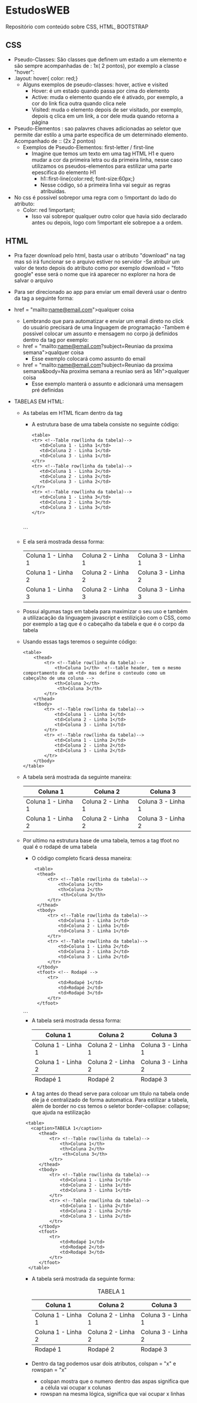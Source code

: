 # EstudosWEB
Repositório com conteúdo sobre CSS, HTML, BOOTSTRAP


## CSS
  - Pseudo-Classes: São classes que definem um estado a um elemento e são sempre acompanhadas de : 1x( 2 pontos), por exemplo a classe "hover":
  - .layout: hover{ color: red;}
    - Alguns exemplos de pseudo-classes: hover, active e visited
      - Hover: é um estado quando passa por cima do elemento
      - Active: muda o elemento quando ele é ativado, por exemplo, a cor do link fica outra quando clica nele
      - Visited: muda o elemento depois de ser visitado, por exemplo, depois q clica em um link, a cor dele muda quando retorna a página
  - Pseudo-Elementos : sao palavres chaves adicionadas ao seletor que permite dar estilo a uma parte especifica de um determinado elemento. Acompanhado de :: (2x 2 pontos)
    - Exemplos de Pseudo-Elementos: first-letter / first-line
      - Imagine que temos um texto em uma tag HTML H1 e quero mudar a cor da primeira letra ou da primeira linha, nesse caso utilizamos os pseudos-elementos para estilizar uma parte epescifica do elemento H1
        -  h1::first-line{color:red; font-size:60px;}
          - Nesse código, só a primeira linha vai seguir as regras atribuidas.
   - No css é possivel sobrepor uma regra com o !important do lado do atributo:
      - Color: red !important;
        -  Isso vai sobrepor qualquer outro color que havia sido declarado antes ou depois, logo com !important ele sobrepoe a a ordem.
 
 ## HTML
   - Pra fazer download pelo html, basta usar o atributo "download" na tag <a> mas só irá funcionar se o arquivo estiver no servidor
      -Se atribuir um valor de texto depois do atributo como por exemplo download = "foto google" esse será o nome que irá aparecer no explorer na hora de salvar o arquivo
  - Para ser direcionado ao app para enviar um email deverá usar o dentro da tag <a> a seguinte forma:
  - <a> href = "mailto:name@email.com">qualquer coisa </a> 
      - Lembrando que para automatizar e enviar um email direto no click do usuário precisará de uma linguagem de programação
  -Tambem é possivel colocar um assunto e mensagem no corpo já definidos dentro da tag <a> por exemplo:
    - <a> href = "mailto:name@email.com?subject=Reuniao da proxima semana">qualquer coisa </a>  
      - Esse exemplo colocará como assunto do email
    - <a> href = "mailto:name@email.com?subject=Reuniao da proxima semana&body=Na proxima semana a reuniao será as 14h">qualquer coisa </a> 
      - Esse exemplo manterá o assunto e adicionará uma mensagem pré definidas

  - TABELAS EM HTML:
    - As tabelas em HTML ficam dentro da tag <table>
      - A estrutura base de uma tabela consiste no seguinte código:
         ``` 
        <table>
        <tr> <!--Table row(linha da tabela)-->
            <td>Coluna 1 - Linha 1</td>
            <td>Coluna 2 - Linha 1</td>
            <td>Coluna 3 - Linha 1</td>
        </tr>
        <tr> <!--Table row(linha da tabela)-->
            <td>Coluna 1 - Linha 2</td>
            <td>Coluna 2 - Linha 2</td>
            <td>Coluna 3 - Linha 2</td>
        </tr>
        <tr> <!--Table row(linha da tabela)-->
            <td>Coluna 1 - Linha 3</td>
            <td>Coluna 2 - Linha 3</td>
            <td>Coluna 3 - Linha 3</td>
        </tr>
       </table> 
       ```
    - E ela será mostrada dessa forma: 
  
         <table>
        <tr> <!--Table row(linha da tabela)-->
            <td>Coluna 1 - Linha 1</td>
            <td>Coluna 2 - Linha 1</td>
            <td>Coluna 3 - Linha 1</td>
        </tr>
        <tr> <!--Table row(linha da tabela)-->
            <td>Coluna 1 - Linha 2</td>
            <td>Coluna 2 - Linha 2</td>
            <td>Coluna 3 - Linha 2</td>
        </tr>
        <tr> <!--Table row(linha da tabela)-->
            <td>Coluna 1 - Linha 3</td>
            <td>Coluna 2 - Linha 3</td>
            <td>Coluna 3 - Linha 3</td>
        </tr>
    </table>
  - Possui algumas tags em tabela para maximizar o seu uso e também a utilizacação da linguagem javascript e estilizição com o CSS, como por exemplo a tag <thead> que é o cabeçalho da tabela e <tbody> que é o corpo da tabela
  - Usando essas tags teremos o seguinte código:
    ```
    <table>
        <thead>
            <tr> <!--Table row(linha da tabela)-->
                <th>Coluna 1</th>  <!--table header, tem o mesmo comportamento de um <td> mas define o conteudo como um cabeçalho de uma coluna -->
                <th>Coluna 2</th>
                 <th>Coluna 3</th>
            </tr>
        </thead>
        <tbody>
            <tr> <!--Table row(linha da tabela)-->
                <td>Coluna 1 - Linha 1</td>
                <td>Coluna 2 - Linha 1</td>
                <td>Coluna 3 - Linha 1</td>
            </tr>
            <tr> <!--Table row(linha da tabela)-->
                <td>Coluna 1 - Linha 2</td>
                <td>Coluna 2 - Linha 2</td>
                <td>Coluna 3 - Linha 2</td>
            </tr>
        </tbody>
    </table>
     ```
  - A tabela será mostrada da seguinte maneira:
      <table>
        <thead>
            <tr> <!--Table row(linha da tabela)-->
                <th>Coluna 1</th>
                <th>Coluna 2</th>
                 <th>Coluna 3</th>
            </tr>
         </thead>
        <tbody>
            <tr> <!--Table row(linha da tabela)-->
                <td>Coluna 1 - Linha 1</td>
                <td>Coluna 2 - Linha 1</td>
                <td>Coluna 3 - Linha 1</td>
            </tr>
            <tr> <!--Table row(linha da tabela)-->
                <td>Coluna 1 - Linha 2</td>
                <td>Coluna 2 - Linha 2</td>
                <td>Coluna 3 - Linha 2</td>
            </tr>
        </tbody>
     </table>
 - Por ultimo na estrutura base de uma tabela, temos a tag tfoot no qual é o rodapé de uma tabela
    - O código completo ficará dessa maneira:
      ```
       <table>
        <thead>
            <tr> <!--Table row(linha da tabela)-->
                <th>Coluna 1</th>
                <th>Coluna 2</th>
                 <th>Coluna 3</th>
            </tr>
        </thead>
        <tbody>
            <tr> <!--Table row(linha da tabela)-->
                <td>Coluna 1 - Linha 1</td>
                <td>Coluna 2 - Linha 1</td>
                <td>Coluna 3 - Linha 1</td>
            </tr>
            <tr> <!--Table row(linha da tabela)-->
                <td>Coluna 1 - Linha 2</td>
                <td>Coluna 2 - Linha 2</td>
                <td>Coluna 3 - Linha 2</td>
            </tr>
        </tbody>
        <tfoot> <!-- Rodapé -->
            <tr>
                <td>Rodapé 1</td>
                <td>Rodapé 2</td>
                <td>Rodapé 3</td>
            </tr>
        </tfoot>
    </table>
    ```
  
    - A tabela será mostrada dessa forma:
       <table>
        <thead>
            <tr> <!--Table row(linha da tabela)-->
                <th>Coluna 1</th>
                <th>Coluna 2</th>
                 <th>Coluna 3</th>
            </tr>
        </thead>
        <tbody>
            <tr> <!--Table row(linha da tabela)-->
                <td>Coluna 1 - Linha 1</td>
                <td>Coluna 2 - Linha 1</td>
                <td>Coluna 3 - Linha 1</td>
            </tr>
            <tr> <!--Table row(linha da tabela)-->
                <td>Coluna 1 - Linha 2</td>
                <td>Coluna 2 - Linha 2</td>
                <td>Coluna 3 - Linha 2</td>
            </tr>
        </tbody>
        <tfoot>
            <tr>
                <td>Rodapé 1</td>
                <td>Rodapé 2</td>
                <td>Rodapé 3</td>
            </tr>
        </tfoot>
    </table>
  
 - A tag <caption> antes do thead serve para colcoar um titulo na tabela onde ele ja é centralizado de forma automatica. Para estilizar a tabela, além de border no css temos o seletor border-collapse: collapse; que ajuda na estilização
  ```
   <table>
     <caption>TABELA 1</caption>
        <thead>
            <tr> <!--Table row(linha da tabela)-->
                <th>Coluna 1</th>
                <th>Coluna 2</th>
                 <th>Coluna 3</th>
            </tr>
        </thead>
        <tbody>
            <tr> <!--Table row(linha da tabela)-->
                <td>Coluna 1 - Linha 1</td>
                <td>Coluna 2 - Linha 1</td>
                <td>Coluna 3 - Linha 1</td>
            </tr>
            <tr> <!--Table row(linha da tabela)-->
                <td>Coluna 1 - Linha 2</td>
                <td>Coluna 2 - Linha 2</td>
                <td>Coluna 3 - Linha 2</td>
            </tr>
        </tbody>
        <tfoot>
            <tr>
                <td>Rodapé 1</td>
                <td>Rodapé 2</td>
                <td>Rodapé 3</td>
            </tr>
        </tfoot>
    </table>
   ```
  
- A tabela será mostrada da seguinte forma:
  
     <table>
        <caption>TABELA 1</caption>
        <thead>
            <tr> <!--Table row(linha da tabela)-->
                <th>Coluna 1</th>
                <th>Coluna 2</th>
                 <th>Coluna 3</th>
            </tr>
        </thead>
        <tbody>
            <tr> <!--Table row(linha da tabela)-->
                <td>Coluna 1 - Linha 1</td>
                <td>Coluna 2 - Linha 1</td>
                <td>Coluna 3 - Linha 1</td>
            </tr>
            <tr> <!--Table row(linha da tabela)-->
                <td>Coluna 1 - Linha 2</td>
                <td>Coluna 2 - Linha 2</td>
                <td>Coluna 3 - Linha 2</td>
            </tr>
        </tbody>
        <tfoot>
            <tr>
                <td>Rodapé 1</td>
                <td>Rodapé 2</td>
                <td>Rodapé 3</td>
            </tr>
        </tfoot>
    </table>
- Dentro da tag <td> podemos usar dois atributos, colspan = "x" e rowspan = "x"
    - colspan mostra que o numero dentro das aspas significa que a célula vai ocupar x colunas
    - rowspan na mesma lógica, significa que vai ocupar x linhas
